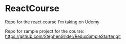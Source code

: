 # ReactCourse
Repo for the react course I'm taking on Udemy

Repo for sample project for the course:
https://github.com/StephenGrider/ReduxSimpleStarter.git
